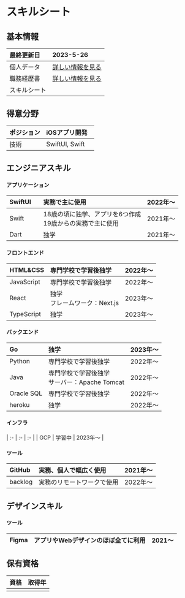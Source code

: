 # スキルシート
## 基本情報
| 最終更新日 | 2023-5-26 |
| :- | :- |
| 個人データ | [詳しい情報を見る](/personal-data.md) |
| 職務経歴書 | [詳しい情報を見る](/README.md) |
| スキルシート |  |

## 得意分野
| ポジション | iOSアプリ開発 |
| :- | :- |
| 技術　| SwiftUI, Swift　|

<!--
年数は開発実績が少ないから少しでもアピールポイントと信憑性を高めるために書いた
開発実績が増えて来れば年数は必要ないから、職務履歴書を参考にしたような形も検討できる
（検討したい理由：簡潔に書きたい）
-->

## エンジニアスキル

#### アプリケーション
| SwiftUI　| 実務で主に使用　| 2022年〜 |
| :- | :- | :- |
| Swift　| 18歳の頃に独学、アプリを6つ作成<br>19歳からの実務で主に使用　| 2021年〜 |
| Dart | 独学 | 2021年〜 |
  
#### フロントエンド
| HTML&CSS | 専門学校で学習後独学 | 2022年〜 |
| :- | :- | :- |
| JavaScript | 専門学校で学習後独学 | 2022年〜 |
| React | 独学<br>フレームワーク：Next.js | 2023年〜 |
| TypeScript | 独学 | 2023年〜 |
  
#### バックエンド
| Go | 独学 | 2023年〜 |
| :- | :- | :- |
| Python | 専門学校で学習後独学 | 2022年〜 |
| Java | 専門学校で学習後独学<br>サーバー：Apache Tomcat | 2022年〜 |
| Oracle SQL | 専門学校で学習後独学 | 2022年〜 |
| heroku | 独学 | 2022年〜 |

#### インフラ

| :- | :- | :- |
| GCP | 学習中 | 2023年〜 |

#### ツール
| GitHub | 実務、個人で幅広く使用 | 2021年〜 |
| :- | :- | :- |
| backlog | 実務のリモートワークで使用 | 2022年〜 |

## デザインスキル
#### ツール
| Figma | アプリやWebデザインのほぼ全てに利用 | 2021〜 |
| :- | :- | :- |

## 保有資格
| 資格 | 取得年 |
| :- | :- |
|  |  |


